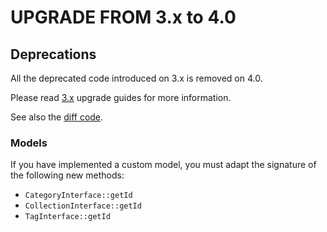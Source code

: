 UPGRADE FROM 3.x to 4.0
=======================

## Deprecations

All the deprecated code introduced on 3.x is removed on 4.0.

Please read [3.x](https://github.com/sonata-project/SonataClassificationBundle/tree/3.x) upgrade guides for more information.

See also the [diff code](https://github.com/sonata-project/SonataClassificationBundle/compare/3.x...4.0.0).

### Models
If you have implemented a custom model, you must adapt the signature of the following new methods:
 * `CategoryInterface::getId`
 * `CollectionInterface::getId`
 * `TagInterface::getId`
